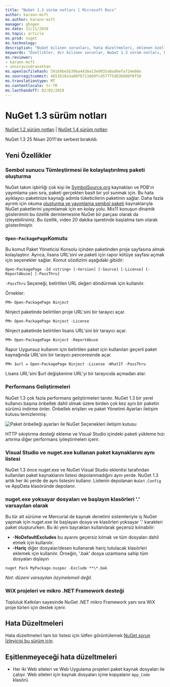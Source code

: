 ```yaml
---
title: "NuGet 1.3 sürüm notları | Microsoft Docs"
author: karann-msft
ms.author: karann-msft
manager: ghogen
ms.date: 11/11/2016
ms.topic: article
ms.prod: nuget
ms.technology: 
description: "NuGet bilinen sorunları, hata düzeltmeleri, eklenen özellikleri ve dcr dahil olmak üzere 1.3 için sürüm notları."
keywords: "Özellikler, dcr bilinen sorunlar, NuGet 1.3 sürüm notları, hata düzeltmeleri eklendi"
ms.reviewer:
- karann-msft
- unniravindranathan
ms.openlocfilehash: 59169be5b39ba4436e13e0935a0ad6efa724e08e
ms.sourcegitcommit: 4651b16a3a08f6711669fc4577f5d63b600f8f58
ms.translationtype: MT
ms.contentlocale: tr-TR
ms.lasthandoff: 02/02/2018
---
```

# <a name="nuget-13-release-notes"></a>NuGet 1.3 sürüm notları

[NuGet 1.2 sürüm notları](../release-notes/nuget-1.2.md) | [NuGet 1.4 sürüm notları](../release-notes/nuget-1.4.md)

NuGet 1.3 25 Nisan 2011'de serbest bırakıldı.

## <a name="new-features"></a>Yeni Özellikler

### <a name="streamlined-package-creation-with-symbol-server-integration"></a>Sembol sunucu Tümleştirmesi ile kolaylaştırılmış paketi oluşturma

NuGet takım işbirliği çok kişi ile [SymbolSource.org](http://www.symbolsource.org/) kaynakları ve PDB'ın yayımlama yanı sıra, paketi gerçekten basit bir yol sunmak için. Bu hata ayıklayıcı paketinize kaynağı adımla tüketicilerin paketinin sağlar. Daha fazla ayrıntı için okuma [oluşturma ve yayımlama sembol paketi](../create-packages/symbol-packages.md) kaynaklarıyla NuGet paketlerini yayımlamak için en kolay yolu. Mix11 konuşun dinamik gösterimini bu özellik derinlemesine NuGet bir parçası olarak da izleyebilirsiniz. Bu özellik, video 20 dakika işaretinde başlatma tam olarak gösterilmiştir.

### <a name="open-packagepage-command"></a>`Open-PackagePage`Komutu

Bu komut Paket Yöneticisi Konsolu içinden paketinden proje sayfasına almak kolaylaştırır. Ayrıca, lisans URL'sini ve paketi için rapor kötüye sayfası açmak için seçenekler sağlar.
Komut sözdizimi aşağıdaki gibidir:

    Open-PackagePage -Id <string> [-Version] [-Source] [-License] [-ReportAbuse] [-PassThru]

`-PassThru` Seçeneği, belirtilen URL değeri döndürmek için kullanılır.

Örnekler:

    PM> Open-PackagePage Ninject

Ninject paketinde belirtilen proje URL'sini bir tarayıcı açar.

    PM> Open-PackagePage Ninject -License

Ninject paketinde belirtilen lisans URL'sini bir tarayıcı açar.

    PM> Open-PackagePage Ninject -ReportAbuse

Rapor Uygunsuz kullanım için belirtilen paket için kullanılan geçerli paket kaynağında URL'sini bir tarayıcı penceresinde açar.

    PM> $url = Open-PackagePage Ninject -License -WhatIf -PassThru

Lisans URL'sini $url değişkenine URL'yi bir tarayıcıda açmadan atar.

### <a name="performance-improvements"></a>Performans Geliştirmeleri

NuGet 1.3 çok fazla performans geliştirmeleri tanıtır. NuGet 1.3 bir yerel kullanıcı başına önbellek dahil olmak üzere birden çok kez aynı bir paketin sürümü indirme önler. Önbellek erişilen ve paket Yönetimi Ayarları iletişim kutusu temizlenmiş:

![Paket önbelleği ayarları ile NuGet Seçenekleri iletişim kutusu](./media/nuget-options.png)

HTTP sıkıştırma desteği ekleme ve Visual Studio içindeki paketi yükleme hızı artırma diğer performans iyileştirmeleri içerir.

### <a name="visual-studio-and-nugetexe-uses-the-same-list-of-package-sources"></a>Visual Studio ve nuget.exe kullanan paket kaynaklarını aynı listesi

NuGet 1.3 önce nuget.exe ve NuGet Visual Studio eklentisi tarafından kullanılan paket kaynaklarını listesi depolanmadığını aynı yerde. NuGet 1.3 artık her iki yerde de aynı listesini kullanır. Listenin depolanan `NuGet.Config` ve AppData klasöründe depolanır.

### <a name="nugetexe-ignores-files-and-folders-that-start-with--by-default"></a>nuget.exe yoksayar dosyaları ve başlayın klasörleri '.' varsayılan olarak

Bu tür alt sürüme ve Mercurial de kaynak denetimi sistemleriyle iş NuGet yapmak için nuget.exe ile başlayan dosya ve klasörleri yoksayar '.' karakteri paket oluştururken. Bu iki yeni bayrakları kullanılarak geçersiz kılınabilir:

* __-NoDefaultExcludes__ bu ayarını geçersiz kılmak ve tüm dosyaları dahil etmek için kullanılır.
* __-Hariç__ diğer dosyalar/desen kullanarak hariç tutulacak klasörleri eklemek için kullanılır. Örneğin, '.bak' dosya uzantısına sahip tüm dosyaları dışlayın

```
nuget Pack MyPackage.nuspec -Exclude **\*.bak
```  

_Not: düzeni varsayılan özyinelemeli değil._

### <a name="support-for-wix-projects-and-the-net-micro-framework"></a>WiX projeleri ve mikro .NET Framework desteği

Topluluk Katkıları sayesinde NuGet .NET mikro Framework yanı sıra WiX proje türleri için destek içerir.

## <a name="bug-fixes"></a>Hata Düzeltmeleri

Hata düzeltmeleri tam bir listesi için lütfen görüntülemek [NuGet sorun İzleyicisi bu sürüm için](http://nuget.codeplex.com/workitem/list/advanced?keyword=&status=All&type=All&priority=All&release=NuGet%201.3&assignedTo=All&component=All&sortField=LastUpdatedDate&sortDirection=Descending&page=0).

## <a name="bug-fixes-worth-noting"></a>Eşitlenmeyeceği hata düzeltmeleri

* Her iki Web siteleri ve Web Uygulama projeleri paket kaynak dosyaları ile çalışır.
Web siteleri için kaynak dosyaları içine kopyalanır `App_Code` klasörü
